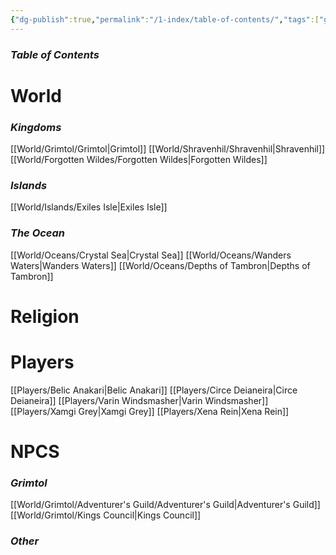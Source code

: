 ```yaml
---
{"dg-publish":true,"permalink":"/1-index/table-of-contents/","tags":["gardenEntry"]}
---
```


### *Table of Contents*

# World
### *Kingdoms*
[[World/Grimtol/Grimtol\|Grimtol]]
[[World/Shravenhil/Shravenhil\|Shravenhil]]
[[World/Forgotten Wildes/Forgotten Wildes\|Forgotten Wildes]]
### *Islands*
[[World/Islands/Exiles Isle\|Exiles Isle]]
### *The Ocean*
[[World/Oceans/Crystal Sea\|Crystal Sea]]
[[World/Oceans/Wanders Waters\|Wanders Waters]]
[[World/Oceans/Depths of Tambron\|Depths of Tambron]]

# Religion

# Players
[[Players/Belic Anakari\|Belic Anakari]]
[[Players/Circe Deianeira\|Circe Deianeira]]
[[Players/Varin Windsmasher\|Varin Windsmasher]]
[[Players/Xamgi Grey\|Xamgi Grey]]
[[Players/Xena Rein\|Xena Rein]]

# NPCS
### *Grimtol*
[[World/Grimtol/Adventurer's Guild/Adventurer's Guild\|Adventurer's Guild]]
[[World/Grimtol/Kings Council\|Kings Council]]
### *Other*

